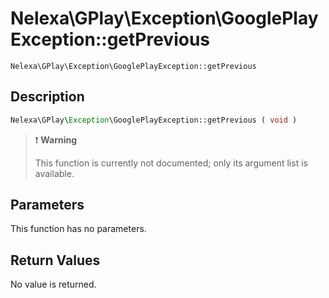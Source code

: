 # Nelexa\GPlay\Exception\GooglePlayException::getPrevious
`Nelexa\GPlay\Exception\GooglePlayException::getPrevious`

## Description
```php
Nelexa\GPlay\Exception\GooglePlayException::getPrevious ( void )
```

> :heavy_exclamation_mark: **Warning**
>
> This function is currently not documented; only its argument list is available. 


## Parameters
This function has no parameters.

## Return Values
No value is returned.
